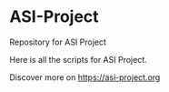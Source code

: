 # ASI-Project
Repository for ASI Project

Here is all the scripts for ASI Project. 

Discover more on https://asi-project.org
